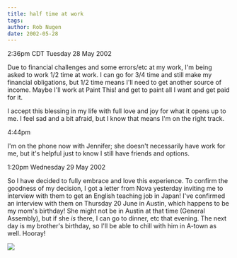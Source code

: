 ```yaml
---
title: half time at work
tags: 
author: Rob Nugen
date: 2002-05-28
---
```


<title></title>
<p class=date>2:36pm CDT Tuesday 28 May 2002</p>

<p>Due to financial challenges and some errors/etc at my work, I'm
being asked to work 1/2 time at work.  I can go for 3/4 time and still
make my financial obligations, but 1/2 time means I'll need to get
another source of income.  Maybe I'll work at Paint This! and get to
paint all I want and get paid for it.</p>

<p>I accept this blessing in my life with full love and joy for what
it opens up to me.  I feel sad and a bit afraid, but I know that means
I'm on the right track.</p>

<p class=date>4:44pm</p>

<p>I'm on the phone now with Jennifer; she doesn't necessarily have
work for me, but it's helpful just to know I still have friends and
options.</p>

<p class=date>1:20pm Wednesday 29 May 2002</p>

<p>So I have decided to fully embrace and love this experience.  To
confirm the goodness of my decision, I got a letter from Nova
yesterday inviting me to interview with them to get an English
teaching job in Japan!  I've confirmed an interview with them on
Thursday 20 June in Austin, which happens to be my mom's birthday!
She might not be in Austin at that time (General Assembly), but if she
<em>is</em> there, I can go to dinner, etc that evening.  The next day
is my brother's birthday, so I'll be able to chill with him in A-town
as well.  Hooray!</p>

<p><img src='/images/rob/wL-ROB.gif'/></p>

